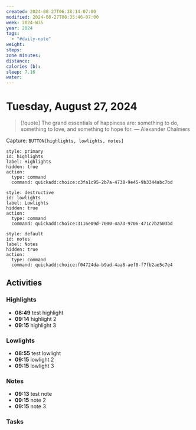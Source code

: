 ```yaml
---
created: 2024-08-27T06:38:14-07:00
modified: 2024-08-27T08:35:46-07:00
week: 2024-W35
year: 2024
tags:
  - "#daily-note"
weight: 
steps: 
zone minutes: 
distance: 
calories (b): 
sleep: 7.16
water: 
---
```

# Tuesday, August 27, 2024

> [!quote] The grand essentials of happiness are: something to do, something to love, and something to hope for.
> — Alexander Chalmers

Capture: `BUTTON[highlights, lowlights, notes]`

```meta-bind-button
style: primary
id: highlights
label: Highlights
hidden: true
action:
  type: command
  command: quickadd:choice:c3fa1c95-2b7a-4738-9e45-9b3344abc7bd
```

```meta-bind-button
style: destructive
id: lowlights
label: Lowlights
hidden: true
action:
  type: command
  command: quickadd:choice:3116e09d-7000-4a73-9706-471c7b2503bd
```

```meta-bind-button
style: default
id: notes
label: Notes
hidden: true
action:
  type: command
  command: quickadd:choice:f04724da-b9ad-4aa8-aef0-f7fb2ae5c7e4
```

## Activities

### Highlights
- **08:49** test highlight 
- **09:14** highlight 2
- **09:15** highlight 3
 
### Lowlights
- **08:55** test lowlight
- **09:15** lowlight 2
- **09:15** lowlight 3

### Notes
- **09:13** test note
- **09:15** note 2
- **09:15** note 3

### Tasks